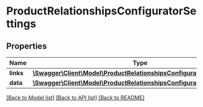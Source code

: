 # ProductRelationshipsConfiguratorSettings

## Properties
Name | Type | Description | Notes
------------ | ------------- | ------------- | -------------
**links** | [**\Swagger\Client\Model\ProductRelationshipsConfiguratorSettingsLinks**](ProductRelationshipsConfiguratorSettingsLinks.md) |  | [optional] 
**data** | [**\Swagger\Client\Model\ProductRelationshipsConfiguratorSettingsData[]**](ProductRelationshipsConfiguratorSettingsData.md) |  | [optional] 

[[Back to Model list]](../../README.md#documentation-for-models) [[Back to API list]](../../README.md#documentation-for-api-endpoints) [[Back to README]](../../README.md)

